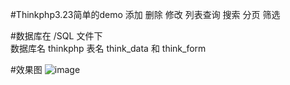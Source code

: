 ﻿#Thinkphp3.23简单的demo 
	添加 删除 修改 列表查询 
	搜索 分页 筛选

#数据库在 /SQL 文件下  
	数据库名 thinkphp
    表名 think_data 和 think_form

#效果图
![image](https://github.com/likeyou521/Thinkphp3.23_demo/效果图.png)